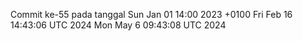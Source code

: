 Commit ke-55 pada tanggal Sun Jan 01 14:00 2023 +0100
Fri Feb 16 14:43:06 UTC 2024
Mon May  6 09:43:08 UTC 2024
